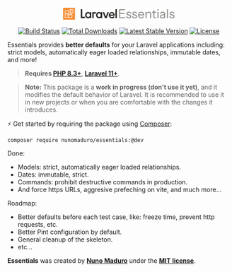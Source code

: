 <p align="center"><img src="art/logo.svg" width="50%" alt="Logo Laravel Essentials"></p>

<p align="center">
    <a href="https://github.com/nunomaduro/essentials/actions"><img src="https://github.com/nunomaduro/essentials/actions/workflows/tests.yml/badge.svg" alt="Build Status"></a>
    <a href="https://packagist.org/packages/nunomaduro/essentials"><img src="https://img.shields.io/packagist/dt/nunomaduro/essentials" alt="Total Downloads"></a>
    <a href="https://packagist.org/packages/nunomaduro/essentials"><img src="https://img.shields.io/packagist/v/nunomaduro/essentials" alt="Latest Stable Version"></a>
    <a href="https://packagist.org/packages/nunomaduro/essentials"><img src="https://img.shields.io/packagist/l/nunomaduro/essentials" alt="License"></a>
</p>

<a name="introduction"></a>
Essentials provides **better defaults** for your Laravel applications including: strict models, automatically eager loaded relationships, immutable dates, and more! 

> **Requires [PHP 8.3+](https://php.net/releases/)**, **[Laravel 11+](https://laravel.com/docs/11.x/)**.

> **Note:** This package is a **work in progress (don't use it yet)**, and it modifies the default behavior of Laravel. It is recommended to use it in new projects or when you are comfortable with the changes it introduces.

⚡️ Get started by requiring the package using [Composer](https://getcomposer.org):

```bash
composer require nunomaduro/essentials:@dev
```

Done:

- Models: strict, automatically eager loaded relationships.
- Dates: immutable, strict.
- Commands: prohibit destructive commands in production.
- And force https URLs, aggresive prefeching on vite, and much more...

Roadmap:

- Better defaults before each test case, like: freeze time, prevent http requests, etc.
- Better Pint configuration by default.
- General cleanup of the skeleton.
- etc...

**Essentials** was created by **[Nuno Maduro](https://twitter.com/enunomaduro)** under the **[MIT license](https://opensource.org/licenses/MIT)**.
